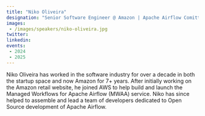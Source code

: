 ```yaml
---
title: "Niko Oliveira"
designation: "Senior Software Engineer @ Amazon | Apache Airflow Comitter"
images:
 - /images/speakers/niko-oliveira.jpg
twitter: 
linkedin: 
events:
 - 2024
 - 2025
---
```


Niko Oliveira has worked in the software industry for over a decade in both the startup space and now Amazon for 7+ years. After initially working on the Amazon retail website, he joined AWS to help build and launch the Managed Workflows for Apache Airflow (MWAA) service. Niko has since helped to assemble and lead a team of developers dedicated to Open Source development of Apache Airflow.